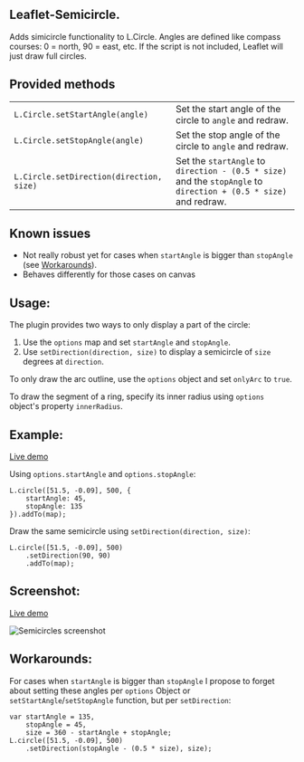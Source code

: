 Leaflet-Semicircle.
-------------------

Adds simicircle functionality to L.Circle. Angles are defined like compass courses: 0 = north, 90 = east, etc. If the script is not included, Leaflet will just draw full circles.

## Provided methods ##
<table>
<tr><td><code>L.Circle.setStartAngle(angle)</code></td><td>Set the start angle of the circle to <code>angle</code> and redraw.</td></tr>
<tr><td><code>L.Circle.setStopAngle(angle)</code></td><td>Set the stop angle of the circle to <code>angle</code> and redraw.</td></tr>
<tr><td><code>L.Circle.setDirection(direction, size)</code></td><td>Set the <code>startAngle</code> to <code>direction - (0.5 * size)</code> and the <code>stopAngle</code> to <code>direction + (0.5 * size)</code> and redraw.</td></tr>
</table>

## Known issues
 - Not really robust yet for cases when `startAngle` is bigger than `stopAngle` (see [Workarounds](#workarounds)).
 - Behaves differently for those cases on canvas

## Usage:
The plugin provides two ways to only display a part of the circle:
1. Use the `options` map and set `startAngle` and `stopAngle`.
2. Use `setDirection(direction, size)` to display a semicircle of `size` degrees at `direction`.

To only draw the arc outline, use the `options` object and set `onlyArc` to `true`.

To draw the segment of a ring, specify its inner radius using `options` object's property `innerRadius`.

## Example:
[Live demo](http://jieter.github.com/Leaflet-semicircle/example-semicircle.html)

Using `options.startAngle` and `options.stopAngle`:
```
L.circle([51.5, -0.09], 500, {
	startAngle: 45,
	stopAngle: 135
}).addTo(map);
```

Draw the same semicircle using `setDirection(direction, size)`:
```
L.circle([51.5, -0.09], 500)
	.setDirection(90, 90)
	.addTo(map);
```

## Screenshot:

[Live demo](http://jieter.github.com/Leaflet-semicircle/example-semicircle.html)

![Semicircles screenshot](screenshot.png)

## Workarounds:

For cases when `startAngle` is bigger than `stopAngle` I propose to forget about setting these angles per `options` Object or `setStartAngle`/`setStopAngle` function, but per `setDirection`:
```
var startAngle = 135,
	stopAngle = 45,
	size = 360 - startAngle + stopAngle;
L.circle([51.5, -0.09], 500)
	.setDirection(stopAngle - (0.5 * size), size);
```
